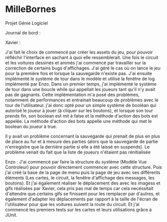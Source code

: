 # MilleBornes
Projet Génie Logiciel


Journal de bord :

Xavier :

J'ai fait le choix de commencé par créer les assets du jeu, pour pouvoir réfléchir l'interface en sachant à quoi elle ressemblerait.
Une fois le circuit et les voitures dessinés et animés j'ai commencé par travailler sur la correction de certains bugs d'affichages.
J'ai géré le cas où on lance le jeu pour la première fois et lorsque la sauvegarde n'existe pas.
J'ai ensuite implémenté le système de tour dans le modèle et utilisé la fenêtre de log implémenté par Enzo.
Dans un premier temps, j'ai implémenté le système de tour dans une boucle while qui appellait les joueurs tant qu'il n'y avait pas de gagnants.
Cette implémentation m'a posé des problèmes, notamment de performances et entrainait beaucoup de problèmes avec le tour de l'utilisateur.
j'ai donc opté pour un simple système de booléan qui autorisé le joueur à jouer (à cliquer sur les boutons), et lorsque son tour prends fin, son boolean est mit à false et la méthode d'action des bots est appelée. La méthode d'action des bots appelle une méthode qui met le boolean du joueur à true.

Il y avait un problème concernant la sauvegarde qui prenait de plus en plus de place au fur et à mesure des parties (alors que la sauvegarde de partie n'enregistre que la dernière partie si elle a été laissé en suspends). Le problème venait du fait que la liste de joueurs n'étaient pas rénitialisée

Enzo :
J'ai commencé par faire la structure du système (Modèle Vue Controleur) pour pouvoir directement commencer avec cette structure. Puis j'ai créé la base de la page de menu puis la page de jeu avec ses différents éléments (Les cartes, le circuit, la fenêtre d'affichage des messages, les boutons).
Et j'ai également réaliser le déplacement des avec les imagess et gifs réalisées par Xavier, cela pris pas mal de temps car cela necéssitait d'attendre que certains gifs se finissent pour les remplacer par d'autres, et également d'adapter les déplacements par rapport à la taille de l'écran de l'utilisateur pour que les voitures suivent la route du circuit.
Et j'ai commencé les premiers tests sur les cartes et leurs utilisations grâce à JUnit.
